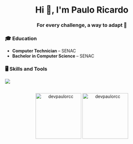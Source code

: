 <h1 align="center">Hi 👋, I'm Paulo Ricardo</h1>
<h3 align="center">For every challenge, a way to adapt 🚀</h3>

### 🎓 **Education**

- **Computer Technician** – SENAC  
- **Bachelor in Computer Science** – SENAC

###

###


### 🖥️ **Skills and Tools**

<p align="left">
    <img src="https://skillicons.dev/icons?i=js,nodejs,typescript,nest,vue,nuxt,php,laravel,mysql,mongodb,docker,git,postman,vscode" />
</p>

<br clear="both">

<div align="center">
  <img height="150" src="https://github-readme-stats.vercel.app/api/top-langs?username=devpaulorcc&show_icons=true&locale=en&layout=compact&theme=swift&hide=html,css" alt="devpaulorcc" />
  <img height="150" src="https://github-readme-streak-stats.herokuapp.com/?user=devpaulorcc&theme=swift" alt="devpaulorcc" />
</div>
